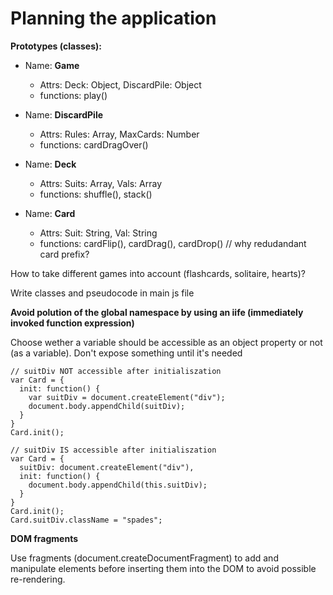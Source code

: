 # Planning the application

**Prototypes (classes):**

- Name: **Game**
  - Attrs: Deck: Object, DiscardPile: Object
  - functions: play()

- Name: **DiscardPile**
  - Attrs: Rules: Array, MaxCards: Number
  - functions: cardDragOver()

- Name: **Deck**
  - Attrs: Suits: Array, Vals: Array
  - functions: shuffle(), stack()

- Name: **Card**
  - Attrs: Suit: String, Val: String
  - functions: cardFlip(), cardDrag(), cardDrop() // why redudandant card prefix?


How to take different games into account (flashcards, solitaire, hearts)?

Write classes and pseudocode in main js file

**Avoid polution of the global namespace by using an iife (immediately invoked function expression)**

Choose wether a variable should be accessible as an object property or not (as a variable).
Don't expose something until it's needed

    // suitDiv NOT accessible after initialiszation
    var Card = {
      init: function() {
        var suitDiv = document.createElement("div");
        document.body.appendChild(suitDiv);
      }
    }
    Card.init();

    // suitDiv IS accessible after initialiszation
    var Card = {
      suitDiv: document.createElement("div"),
      init: function() {
        document.body.appendChild(this.suitDiv);
      }
    }
    Card.init();
    Card.suitDiv.className = "spades";

**DOM fragments**

Use fragments (document.createDocumentFragment) to add and manipulate elements before inserting them into the DOM to avoid possible re-rendering.

